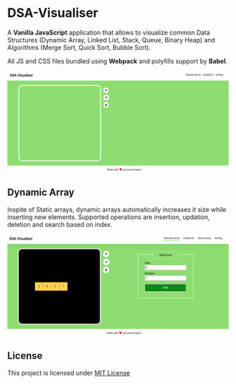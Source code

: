 # DSA-Visualiser

A **Vanilla JavaScript** application that allows to visualize common Data Structures (Dynamic Array, Linked List, Stack, Queue, Binary Heap) and Algorithms (Merge Sort, Quick Sort, Bubble Sort).

All JS and CSS files bundled using **Webpack** and polyfills support by **Babel**.

<kbd>
  <img alt="Home Page" src="https://github.com/CauveryRaja/DSA-Visualiser/blob/master/snapshots/homeInitial.png">
</kbd>

## Dynamic Array
Inspite of Static arrays, dynamic arrays automatically increases it size while inserting new elements. Supported operations are insertion, updation, deletion and search based on index.

<kbd>
  <img alt="Home Page" src="https://github.com/CauveryRaja/DSA-Visualiser/blob/master/snapshots/insert.png">
</kbd>

## License
This project is licensed under [MIT License](https://github.com/CauveryRaja/DSA-Visualiser/blob/master/LICENSE)
